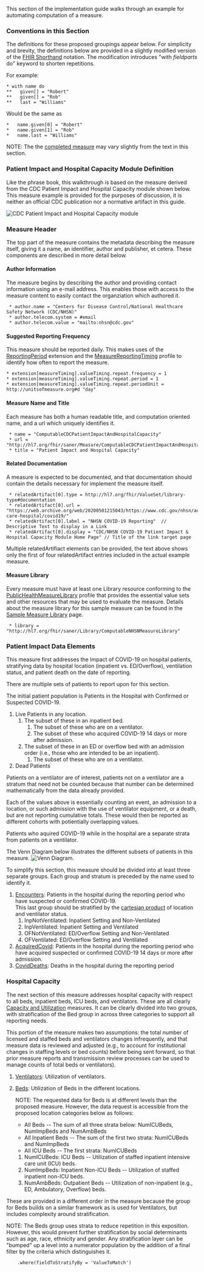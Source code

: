 <!-- measure_creation.md {% comment %}
*****************************************************************************************
*                            WARNING: DO NOT EDIT THIS FILE                             *
*                                                                                       *
* This file is generated by SUSHI. Any edits you make to this file will be overwritten. *
*                                                                                       *
* To change the contents of this file, edit the original source file at:                *
* ig-data\input\pagecontent\measure_creation.md                                         *
*****************************************************************************************
{% endcomment %} -->
This section of the implementation guide walks through an example for automating computation
of a measure.

### Conventions in this Section
The definitions for these proposed groupings appear below.  For simplicity and brevity, the definitions below are provided in a
slightly modified version of the [FHIR Shorthand](http://build.fhir.org/ig/HL7/fhir-shorthand/) notation.  The modification
introduces "with _fieldparts_ do" keyword to shorten repetitions.

For example:
```
* with name do
**   given[] = "Robert"
**   given[] = "Rob"
**   last = "Williams"
```
Would be the same as
```
*   name.given[0] = "Robert"
*   name.given[1] = "Rob"
*   name.last = "Williams"
```

NOTE: The the [completed measure](Measure-ComputableCDCPatientImpactAndHospitalCapacity.html) may vary slightly from the
text in this section.

### Patient Impact and Hospital Capacity Module Definition
Like the phrase book, this walkthrough is based on the measure derived from the CDC Patient Impact and
Hospital Capacity module shown below.  This measure example is provided for the purposes of discussion, it is
neither an official CDC publication nor a normative artifact in this guide.

![CDC Patient Impact and Hospital Capacity module](57.130-covid19-pimhc-blank-p.png)

### Measure Header
The top part of the measure contains the metadata describing the measure itself, giving it a name, an identifier,
author and publisher, et cetera.  These components are described in more detail below.

#### Author Information
The measure begins by describing the author and providing contact information using an e-mail address.
This enables those with access to the measure content to easily contact the organziation which authored
it.
```
 * author.name = "Centers for Disease Control/National Healthcare Safety Network (CDC/NHSN)"
 * author.telecom.system = #email
 * author.telecom.value = "mailto:nhsn@cdc.gov"
```

#### Suggested Reporting Frequency
This measure should be reported daily.  This makes uses of the [ReportingPeriod](StructureDefinition-ReportingPeriod.html) extension
and the [MeasureReportingTiming](StructureDefinition-MeasureReportingTiming.html) profile to identify how often to report
the measure.

```
* extension[measureTiming].valueTiming.repeat.frequency = 1
* extension[measureTiming].valueTiming.repeat.period = 1
* extension[measureTiming].valueTiming.repeat.periodUnit =  http://unitsofmeasure.org#d "day"
```

#### Measure Name and Title
Each measure has both a human readable title, and computation oriented name, and a url which uniquely identifies
it.

```
 * name = "ComputableCDCPatientImpactAndHospitalCapacity"
 * url = "http://hl7.org/fhir/saner/Measure/ComputableCDCPatientImpactAndHospitalCapacity"
 * title = "Patient Impact and Hospital Capacity"
```

#### Related Documentation
A measure is expected to be documented, and that documentation should contain the details necessary
for implement the measure itself.
```
 * relatedArtifact[0].type = http://hl7.org/fhir/ValueSet/library-type#documentation
 * relatedArtifact[0].url = "https://web.archive.org/web/20200501215043/https://www.cdc.gov/nhsn/acute-care-hospital/covid19/"
 * relatedArtifact[0].label = "NHSN COVID-19 Reporting"  // Descriptive Text to display in a Link
 * relatedArtifact[0].display = "CDC/NHSN COVID-19 Patient Impact & Hospital Capacity Module Home Page" // Title of the link target page
```
Multiple relatedArtifiact elements can be provided, the text above shows only the first of four relatedArtifact
entries included in the actual example measure.

#### Measure Library
Every measure must have at least one Library resource conforming to the
[PublicHealthMeasureLibrary](StructureDefinition-PublicHealthMeasureLibrary.html) profile that
provides the essential value sets and other resources that may be used to evaluate the measure.
Details about the measure library for this sample measure can be found in the
[Sample Measure Library](measure_library.html) page.

```
 * library = "http://hl7.org/fhir/saner/Library/ComputableNHSNMeasureLibrary"
```

### Patient Impact Data Elements
This measure first addresses the Impact of COVID-19 on hospital patients, stratifying data by
hospital location (inpatient vs. ED/Overflow), ventilation status, and patient death on the
date of reporting.

There are multiple sets of patients to report upon for this section.

The initial patient population is Patients in the Hospital with Confirmed or Suspected COVID-19.
  1. Live Patients in any location.
     1. The subset of these in an inpatient bed.
        1. The subset of these who are on a ventilator.
        2. The subset of these who acquired COVID-19 14 days or more after admission.
     2. The subset of these in an ED or overflow bed with an admission order (i.e., those who are intended to be an inpatient).
        1. The subset of these who are on a ventilator.
  2. Dead Patients

Patients on a ventilator are of interest, patients not on a ventilator are a stratum that need not be counted because that
number can be determined mathematically from the data already provided.

Each of the values above is essentially counting an event, an admission to a location, or such admission with the use of ventilator equipment, or a death,
but are not reporting cumulative totals. These would then be reported as different cohorts with potientially overlapping values.

Patients who aquired COVID-19 while in the hospital are a separate strata from patients on a ventilator.

The Venn Diagram below illustrates the different subsets of patients in this measure.
![Venn Diagram](venn.png).

To simplify this section, this measure should be divided into at least three separate groups. Each group and stratum is preceded by the name
used to identify it.

1. [Encounters](measure_group_covid19_patients.html): Patients in the hospital during the reporting period who have suspected or confirmed COVID-19.<br/>
   This last group should be stratified by the [cartesian product](https://en.wikipedia.org/wiki/Cartesian_product) of
   location and ventilator status.
   1. InpNotVentilated: Inpatient Setting and Non-Ventilated
   2. InpVentilated: Inpatient Setting and Ventilated
   3. OFNotVentilated: ED/Overflow Setting and Non-Ventilated
   4. OFVentilated: ED/Overflow Setting and Ventilated
2. [AcquiredCovid](measure_group_hospital_acquired_covid19_patients.html): Patients in the hospital during the reporting period who have acquired suspected or confirmed COVID-19 14 days or more after admission.
3. [CovidDeaths](measure_group_covid19_deaths.html): Deaths in the hospital during the reporting period

### Hospital Capacity
The next section of this measure addresses hospital capacity with respect to all beds, inpatient beds, ICU beds, and ventilators.
These are all clearly [Capacity and Utilization](situational_awareness_measures.html#capacity-and-utilization) measures.
It can be clearly divided into two groups, with stratification of the Bed group in across three categories to support
all reporting needs.

This portion of the measure makes two assumptions: the total number of licensed and staffed beds and ventilators changes infrequently,
and that measure data is reviewed and adjusted (e.g., to account for institutional changes in staffing levels or bed counts) before
being sent forward, so that prior measure reports and transmission review processes can be used to manage counts of total beds
or ventilators).

1. [Ventilators](measure_group_ventilators.html): Utilization of ventilators.
2. [Beds](measure_group_beds.html): Utilization of Beds in the different locations.

   NOTE: The requested data for Beds is at different levels than the proposed measure. However, the data request
   is accessible from the proposed location categories below as follows:

   * All Beds -- The sum of all three strata below: NumICUBeds, NumImpBeds and NumAmbBeds
   * All Inpatient Beds -- The sum of the first two strata: NumICUBeds and NumImpBeds
   * All ICU Beds -- The first strata: NumICUBeds

   1. NumICUBeds: ICU Beds -- Utilization of staffed inpatient intensive care unit (ICU) beds.
   2. NumImpBeds: Inpatient Non-ICU Beds -- Utilization of staffed inpatient non-ICU beds.
   3. NumAmbBeds: Outpatient Beds -- Utilization of non-inpatient (e.g., ED, Ambulatory, Overflow) beds.

These are provided in a different order in the measure because the group for Beds builds on a similar framework
as is used for Ventilators, but includes complexity around stratification.

NOTE: The Beds group uses strata to reduce repetition in this exposition. However, this would prevent further
stratification by social determinants such as age, race, ethnicity and gender.  Any stratification layer can be
"bumped" up a level into a numerator population by the addition of a final filter by the criteria which
distinguishes it.

```
    .where(fieldToStratifyBy = 'ValueToMatch')
```




